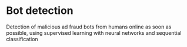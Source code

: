 # Bot detection

Detection of malicious ad fraud bots from humans online as soon as possible, using supervised learning with
neural networks and sequential classification
